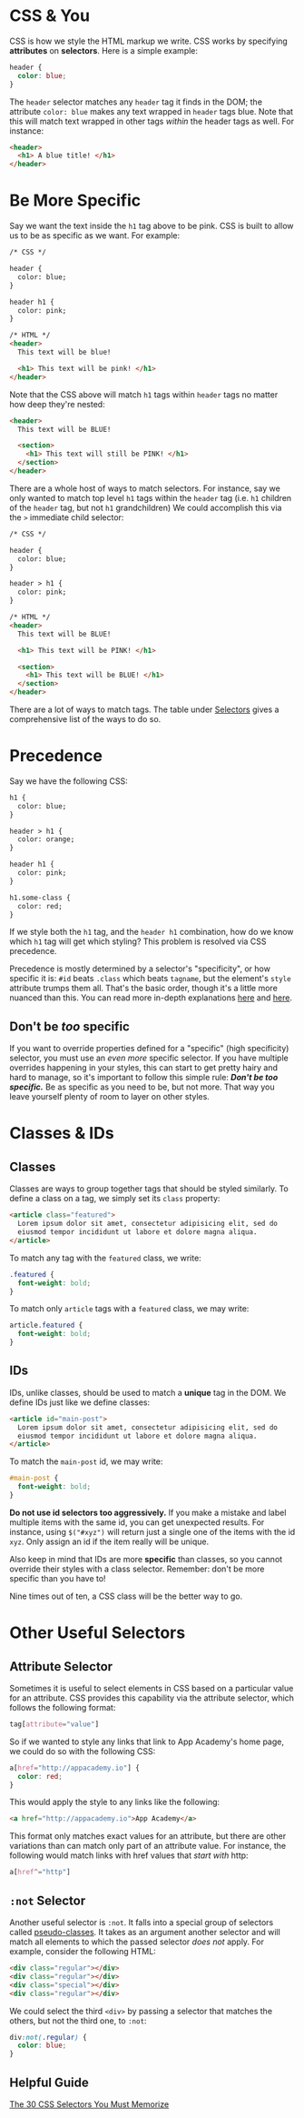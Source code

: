 # CSS & You

CSS is how we style the HTML markup we write. CSS works by specifying
**attributes** on **selectors**. Here is a simple example:

```css
header {
  color: blue;
}
```

The `header` selector matches any `header` tag it finds in the DOM;
the attribute `color: blue` makes any text wrapped in `header` tags
blue. Note that this will match text wrapped in other tags _within_
the header tags as well. For instance:

```html
<header>
  <h1> A blue title! </h1>
</header>
```

# Be More Specific

Say we want the text inside the `h1` tag above to be pink. CSS is
built to allow us to be as specific as we want. For example:

```html
/* CSS */

header {
  color: blue;
}

header h1 {
  color: pink;
}

/* HTML */
<header>
  This text will be blue!

  <h1> This text will be pink! </h1>
</header>
```

Note that the CSS above will match `h1` tags within `header` tags no
matter how deep they're nested:

```html
<header>
  This text will be BLUE!

  <section>
    <h1> This text will still be PINK! </h1>
  </section>
</header>
```

There are a whole host of ways to match selectors. For instance, say
we only wanted to match top level `h1` tags within the `header` tag
(i.e. `h1` children of the `header` tag, but not `h1` grandchildren)
We could accomplish this via the `>` immediate child selector:

```html
/* CSS */

header {
  color: blue;
}

header > h1 {
  color: pink;
}

/* HTML */
<header>
  This text will be BLUE!

  <h1> This text will be PINK! </h1>

  <section>
    <h1> This text will be BLUE! </h1>
  </section>
</header>
```

There are a lot of ways to match tags. The table under
[Selectors][css3-selectors] gives a comprehensive list of the ways to
do so.

# Precedence
Say we have the following CSS:

```html
h1 {
  color: blue;
}

header > h1 {
  color: orange;
}

header h1 {
  color: pink;
}

h1.some-class {
  color: red;
}
```

If we style both the `h1` tag, and the `header h1` combination, how do
we know which `h1` tag will get which styling? This problem is resolved
via CSS precedence.

Precedence is mostly determined by a selector's "specificity", or how
specific it is: `#id` beats `.class` which beats `tagname`, but the
element's `style` attribute trumps them all. That's the basic order,
though it's a little more nuanced than this. You can read more in-depth
explanations [here][css-precedence-ii] and [here][css-precedence].

## Don't be _too_ specific

If you want to override properties defined for a "specific"
(high specificity) selector, you must use an _even more_ specific
selector. If you have multiple overrides happening in your styles, this
can start to get pretty hairy and hard to manage, so it's important to
follow this simple rule: _**Don't be too specific.**_ Be as specific as
you need to be, but not more. That way you leave yourself plenty of room
to layer on other styles.

[css-precedence]: http://www.vanseodesign.com/css/css-specificity-inheritance-cascaade/
[css-precedence-ii]: http://css-tricks.com/specifics-on-css-specificity/

# Classes & IDs

## Classes

Classes are ways to group together tags that should be styled
similarly. To define a class on a tag, we simply set its `class`
property:

```html
<article class="featured">
  Lorem ipsum dolor sit amet, consectetur adipisicing elit, sed do
  eiusmod tempor incididunt ut labore et dolore magna aliqua.
</article>
```

To match any tag with the `featured` class, we write:

```css
.featured {
  font-weight: bold;
}
```

To match only `article` tags with a `featured` class, we may write:

```css
article.featured {
  font-weight: bold;
}
```

## IDs

IDs, unlike classes, should be used to match a **unique** tag in the
DOM. We define IDs just like we define classes:

```html
<article id="main-post">
  Lorem ipsum dolor sit amet, consectetur adipisicing elit, sed do
  eiusmod tempor incididunt ut labore et dolore magna aliqua.
</article>
```

To match the `main-post` id, we may write:

```css
#main-post {
  font-weight: bold;
}
```

**Do not use id selectors too aggressively.** If you make a mistake and
label multiple items with the same id, you can get unexpected results.
For instance, using `$("#xyz")` will return just a single one of the
items with the id `xyz`. Only assign an id if the item really will be
unique.

Also keep in mind that IDs are more **specific** than classes, so you
cannot override their styles with a class selector. Remember: don't be
more specific than you have to!

Nine times out of ten, a CSS class will be the better way to go.

# Other Useful Selectors

## Attribute Selector

Sometimes it is useful to select elements in CSS based on a particular value
for an attribute. CSS provides this capability via the attribute selector, which
follows the following format:

```css
tag[attribute="value"]
```

So if we wanted to style any links that link to App Academy's home page, we
could do so with the following CSS:

```css
a[href="http://appacademy.io"] {
  color: red;
}
```

This would apply the style to any links like the following:

```html
<a href="http://appacademy.io">App Academy</a>
```

This format only matches exact values for an attribute, but there are other
variations than can match only part of an attribute value. For instance,
the following would match links with href values that *start with* http:

```css
a[href^="http"]
```


## `:not` Selector

Another useful selector is `:not`. It falls into a special group of selectors
called [pseudo-classes][pseudo_class]. It takes as an argument another selector
and will match all elements to which the passed selector *does not* apply. For
example, consider the following HTML:

```html
<div class="regular"></div>
<div class="regular"></div>
<div class="special"></div>
<div class="regular"></div>
```

We could select the third `<div>` by passing a selector that matches the others,
but not the third one, to `:not`:

```css
div:not(.regular) {
  color: blue;
}
```

[pseudo_class]: https://developer.mozilla.org/en-US/docs/Web/CSS/Pseudo-classes

## Helpful Guide

[The 30 CSS Selectors You Must Memorize](http://code.tutsplus.com/tutorials/the-30-css-selectors-you-must-memorize--net-16048)

[css3-selectors]: http://www.w3.org/TR/css3-selectors/#selectors
